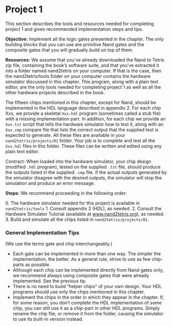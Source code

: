# Project 1

This section describes the tools and resources needed for completing project 1
and gives recommended implementation steps and tips. 

**Objective:** Implement all the logic gates presented in the chapter. The only
building blocks that you can use are primitive Nand gates and the composite
gates that you will gradually build on top of them.

**Resources:** We assume that you’ve already downloaded the Nand to Tetris zip
file, containing the book’s software suite, and that you’ve extracted it into a
folder named nand2tetris on your computer. If that is the case, then the
nand2tetris/tools folder on your computer contains the hardware simulator
discussed in this chapter. This program, along with a plain text editor, are
the only tools needed for completing project 1 as well as all the other
hardware projects described in the book.

The fifteen chips mentioned in this chapter, except for Nand, should be
implemented in the HDL language described in appendix 2. For each chip Xxx, we
provide a skeletal `Xxx.hdl` program (sometimes called a stub file) with a
missing implementation part. In addition, for each chip we provide an `Xxx.tst`
script that tells the hardware simulator how to test it, along with an `Xxx.cmp`
compare file that lists the correct output that the supplied test is expected
to generate. All these files are available in your `nand2tetris/projects/01`
folder. Your job is to complete and test all the `Xxx.hdl` files in this folder.
These files can be written and edited using any plain text editor.

Contract: When loaded into the hardware simulator, your chip design (modified
`.hdl` program), tested on the supplied `.tst` file, should produce the outputs
listed in the supplied `.cmp` file. If the actual outputs generated by the
simulator disagree with the desired outputs, the simulator will stop the
simulation and produce an error message.

**Steps:** We recommend proceeding in the following order:

0. The hardware simulator needed for this project is available in
   `nand2tetris/tools`
1. Consult appendix 2 (HDL), as needed.
2. Consult the Hardware Simulator Tutorial (available at www.nand2tetris.org),
   as needed.
3. Build and simulate all the chips listed in `nand2tetris/projects/01`.

### General Implementation Tips 

(We use the terms gate and chip interchangeably.)

* Each gate can be implemented in more than one way. The simpler the
  implementation, the better. As a general rule, strive to use as few
  chip-parts as possible.
* Although each chip can be implemented directly from Nand gates only, we
  recommend always using composite gates that were already implemented. See the
  previous tip.
* There is no need to build “helper chips” of your own design. Your HDL
  programs should use only the chips mentioned in this chapter.
* Implement the chips in the order in which they appear in the chapter. If, for
  some reason, you don’t complete the HDL implementation of some chip, you can
  still use it as a chip-part in other HDL programs. Simply rename the chip
  file, or remove it from the folder, causing the simulator to use its built-in
  version instead.
